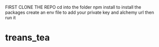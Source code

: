 FIRST CLONE THE REPO <GIT CLONE REPO_NAME>
cd into the folder
npm install to install the packages
create an env file to add your private key and alchemy url
then run it


# treans_tea
